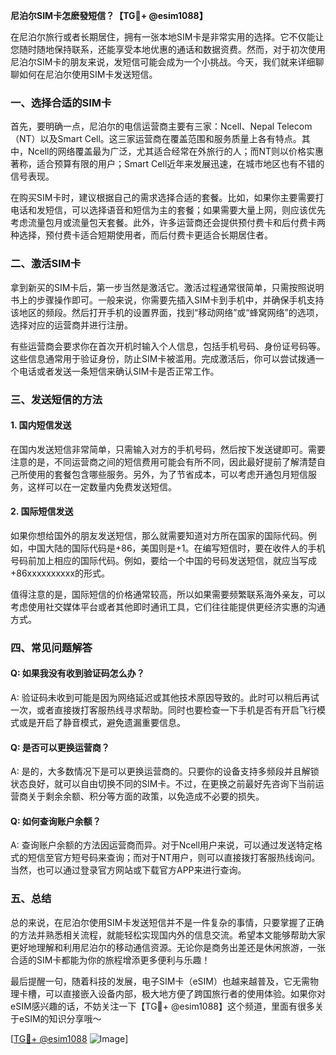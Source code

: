 **尼泊尔SIM卡怎麽發短信？【TG💪+ @esim1088】**

在尼泊尔旅行或者长期居住，拥有一张本地SIM卡是非常实用的选择。它不仅能让您随时随地保持联系，还能享受本地优惠的通话和数据资费。然而，对于初次使用尼泊尔SIM卡的朋友来说，发短信可能会成为一个小挑战。今天，我们就来详细聊聊如何在尼泊尔使用SIM卡发送短信。

### 一、选择合适的SIM卡

首先，要明确一点，尼泊尔的电信运营商主要有三家：Ncell、Nepal Telecom（NT）以及Smart Cell。这三家运营商在覆盖范围和服务质量上各有特点。其中，Ncell的网络覆盖最为广泛，尤其适合经常在外旅行的人；而NT则以价格实惠著称，适合预算有限的用户；Smart Cell近年来发展迅速，在城市地区也有不错的信号表现。

在购买SIM卡时，建议根据自己的需求选择合适的套餐。比如，如果你主要需要打电话和发短信，可以选择语音和短信为主的套餐；如果需要大量上网，则应该优先考虑流量包月或流量包天套餐。此外，许多运营商还会提供预付费卡和后付费卡两种选择，预付费卡适合短期使用者，而后付费卡更适合长期居住者。

### 二、激活SIM卡

拿到新买的SIM卡后，第一步当然是激活它。激活过程通常很简单，只需按照说明书上的步骤操作即可。一般来说，你需要先插入SIM卡到手机中，并确保手机支持该地区的频段。然后打开手机的设置界面，找到“移动网络”或“蜂窝网络”的选项，选择对应的运营商并进行注册。

有些运营商会要求你在首次开机时输入个人信息，包括手机号码、身份证号码等。这些信息通常用于验证身份，防止SIM卡被滥用。完成激活后，你可以尝试拨通一个电话或者发送一条短信来确认SIM卡是否正常工作。

### 三、发送短信的方法

#### 1. 国内短信发送

在国内发送短信非常简单，只需输入对方的手机号码，然后按下发送键即可。需要注意的是，不同运营商之间的短信费用可能会有所不同，因此最好提前了解清楚自己所使用的套餐包含哪些服务。另外，为了节省成本，可以考虑开通包月短信服务，这样可以在一定数量内免费发送短信。

#### 2. 国际短信发送

如果你想给国外的朋友发送短信，那么就需要知道对方所在国家的国际代码。例如，中国大陆的国际代码是+86，美国则是+1。在编写短信时，要在收件人的手机号码前加上相应的国际代码。例如，要给一个中国的号码发送短信，就应当写成+86xxxxxxxxxx的形式。

值得注意的是，国际短信的价格通常较高，所以如果需要频繁联系海外亲友，可以考虑使用社交媒体平台或者其他即时通讯工具，它们往往能提供更经济实惠的沟通方式。

### 四、常见问题解答

#### Q: 如果我没有收到验证码怎么办？
A: 验证码未收到可能是因为网络延迟或其他技术原因导致的。此时可以稍后再试一次，或者直接拨打客服热线寻求帮助。同时也要检查一下手机是否有开启飞行模式或是开启了静音模式，避免遗漏重要信息。

#### Q: 是否可以更换运营商？
A: 是的，大多数情况下是可以更换运营商的。只要你的设备支持多频段并且解锁状态良好，就可以自由切换不同的SIM卡。不过，在更换之前最好先咨询下当前运营商关于剩余余额、积分等方面的政策，以免造成不必要的损失。

#### Q: 如何查询账户余额？
A: 查询账户余额的方法因运营商而异。对于Ncell用户来说，可以通过发送特定格式的短信至官方短号码来查询；而对于NT用户，则可以直接拨打客服热线询问。当然，也可以通过登录官方网站或下载官方APP来进行查询。

### 五、总结

总的来说，在尼泊尔使用SIM卡发送短信并不是一件复杂的事情，只要掌握了正确的方法并熟悉相关流程，就能轻松实现国内外的信息交流。希望本文能够帮助大家更好地理解和利用尼泊尔的移动通信资源。无论你是商务出差还是休闲旅游，一张合适的SIM卡都能为你的旅程增添更多便利与乐趣！

最后提醒一句，随着科技的发展，电子SIM卡（eSIM）也越来越普及，它无需物理卡槽，可以直接嵌入设备内部，极大地方便了跨国旅行者的使用体验。如果你对eSIM感兴趣的话，不妨关注一下【TG💪+ @esim1088】这个频道，里面有很多关于eSIM的知识分享哦～

[[TG💪+ @esim1088](https://t.me/s/esim1088) ![Image](https://i.postimg.cc/4NQfJmqS/Snipaste-2025-05-13-00-14-12.png)]